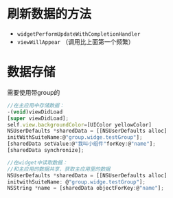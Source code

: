 # 刷新数据的方法

- `widgetPerformUpdateWithCompletionHandler`
- `viewWillAppear` （调用比上面第一个频繁）

  

# 数据存储

需要使用带group的

```JavaScript
//在主应用中存储数据：
-(void)viewDidLoad
[super viewDidLoad];
self.view.backgroundColor=[UIColor yellowColor]
NSUserDefaults *sharedData = [[NSUserDefaults alloc]
initWithSuiteName:@"group.widge.testGroup"];
[sharedData setValue:@"我叫小组件"forKey:@"name"];
[sharedData synchronize];

//在widget中读取数据：
//和主应用的数据共享，获取主应用里的数据
NSUserDefaults *sharedData = [[NSUserDefaults alloc]
initwithSuiteName: @"group.widge.testGroup"];
NSString *name = [sharedData objectForKey:@"name"];
```